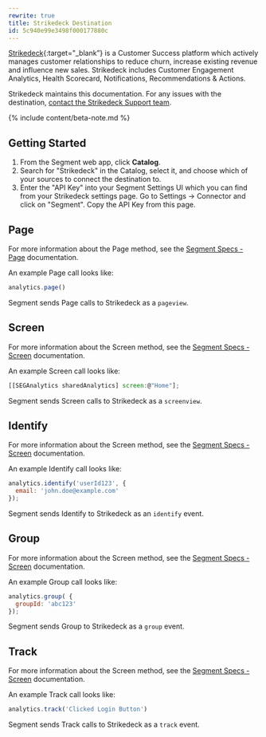 ```yaml
---
rewrite: true
title: Strikedeck Destination
id: 5c940e99e3498f000177880c
---
```

[Strikedeck](https://strikedeck.com/?utm_source=segmentio&utm_medium=docs&utm_campaign=partners){:target="_blank”} is a Customer Success platform which actively manages customer relationships to reduce churn, increase existing revenue and influence new sales. Strikedeck includes  Customer Engagement Analytics, Health Scorecard, Notifications, Recommendations & Actions.

Strikedeck maintains this documentation. For any issues with the destination, [contact the Strikedeck Support team](mailto:support@strikedeck.com).

{% include content/beta-note.md %}


## Getting Started



1. From the Segment web app, click **Catalog**.
2. Search for "Strikedeck" in the Catalog, select it, and choose which of your sources to connect the destination to.
3. Enter the "API Key" into your Segment Settings UI which you can find from your Strikedeck settings page. Go to Settings -> Connector and click on "Segment". Copy the API Key from this page.

## Page

For more information about the Page method, see the [Segment Specs - Page](/docs/connections/spec/page/) documentation.

An example Page call looks like:

```js
analytics.page()
```

Segment sends Page calls to Strikedeck as a `pageview`.


## Screen
For more information about the Screen method, see the [Segment Specs - Screen](/docs/connections/spec/screen/) documentation.

An example Screen call looks like:

```js
[[SEGAnalytics sharedAnalytics] screen:@"Home"];
```

Segment sends Screen calls to Strikedeck as a `screenview`.


## Identify
For more information about the Screen method, see the [Segment Specs - Screen](/docs/connections/spec/identify/) documentation.

An example Identify call looks like:

```js
analytics.identify('userId123', {
  email: 'john.doe@example.com'
});
```

Segment sends Identify to Strikedeck as an `identify` event.


## Group

For more information about the Screen method, see the [Segment Specs - Screen](/docs/connections/spec/group/) documentation.

An example Group call looks like:

```js
analytics.group( {
  groupId: 'abc123'
});
```

Segment sends Group to Strikedeck as a `group` event.


## Track

For more information about the Screen method, see the [Segment Specs - Screen](/docs/connections/spec/track/) documentation.

An example Track call looks like:

```js
analytics.track('Clicked Login Button')
```

Segment sends Track calls to Strikedeck as a `track` event.
